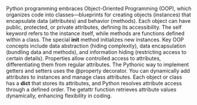 Python programming embraces Object-Oriented Programming (OOP), which organizes code into classes—blueprints for creating objects (instances) that encapsulate data (attributes) and behavior (methods). Each object can have public, protected, or private attributes, defining its accessibility. The self keyword refers to the instance itself, while methods are functions defined within a class. The special __init__ method initializes new instances. Key OOP concepts include data abstraction (hiding complexity), data encapsulation (bundling data and methods), and information hiding (restricting access to certain details). Properties allow controlled access to attributes, differentiating them from regular attributes. The Pythonic way to implement getters and setters uses the @property decorator. You can dynamically add attributes to instances and manage class attributes. Each object or class has a __dict__ that stores its attributes, and Python resolves attribute access through a defined order. The getattr function retrieves attribute values dynamically, enhancing flexibility in coding.
